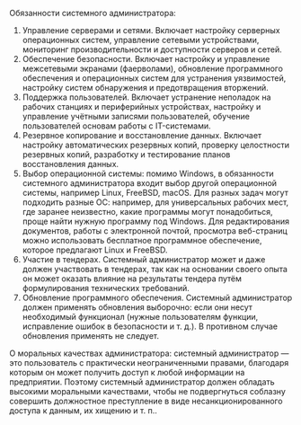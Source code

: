 Обязанности системного администратора:

1. Управление серверами и сетями. Включает настройку серверных операционных систем, управление сетевыми устройствами, мониторинг производительности и доступности серверов и сетей.
2. Обеспечение безопасности. Включает настройку и управление межсетевыми экранами (фаерволами), обновление программного обеспечения и операционных систем для устранения уязвимостей, настройку систем обнаружения и предотвращения вторжений.
3. Поддержка пользователей. Включает устранение неполадок на рабочих станциях и периферийных устройствах, настройку и управление учётными записями пользователей, обучение пользователей основам работы с IT-системами.
4. Резервное копирование и восстановление данных. Включает настройку автоматических резервных копий, проверку целостности резервных копий, разработку и тестирование планов восстановления данных. 
5. Выбор операционной системы: помимо Windows, в обязанности системного администратора входит выбор другой операционной системы, например Linux, FreeBSD, macOS. Для разных задач могут подходить разные ОС: например, для универсальных рабочих мест, где заранее неизвестно, какие программы могут понадобиться, проще найти нужную программу под Windows. Для редактирования документов, работы с электронной почтой, просмотра веб-страниц можно использовать бесплатное программное обеспечение, которое предлагают Linux и FreeBSD.
6. Участие в тендерах. Системный администратор может и даже должен участвовать в тендерах, так как на основании своего опыта он может оказать влияние на результаты тендера путём формулирования технических требований.
7. Обновление программного обеспечения. Системный администратор должен применять обновления выборочно: если они несут необходимый функционал (нужные пользователям функции, исправление ошибок в безопасности и т. д.). В противном случае обновления применять не следует.

О моральных качествах администратора: системный администратор — это пользователь с практически неограниченными правами, благодаря которым он может получить доступ к любой информации на предприятии. Поэтому системный администратор должен обладать высокими моральными качествами, чтобы не подвергнуться соблазну совершить должностное преступление в виде несанкционированного доступа к данным, их хищению и т. п.. 
